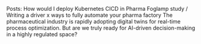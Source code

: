 
Posts:
How would I deploy Kubernetes
CICD in Pharma
Foglamp study / Writing a driver
x ways to fully automate your pharma factory
The pharmaceutical industry is rapidly adopting digital twins for real-time process optimization. But are we truly ready for AI-driven decision-making in a highly regulated space? 
